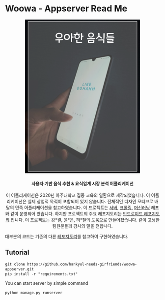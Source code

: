 # Woowa - Appserver Read Me

<p align="center">
    <img src="pic/main.png" height="500"/>
</p>
<h4 align="center">사용자 기반 음식 추천 & 요식업계 시장 분석 어플리케이션</h4>

<p align="center">
    이 어플리케이션은 2020년 아주대학교 집중 교육의 일환으로 제작되었습니다. 이 어플리케이션은 실제 상업적 목적이 포함되어 있지 않습니다. 전체적인 디자인 모티브로 배달의 민족 어플리케이션을 참고하였습니다. 이 프로젝트는 <a href="https://github.com/hankyul-needs-girfriends/woowa-appserver">서버</a>, <a href="https://github.com/hankyul-needs-girfriends/woowa-crawler">크롤링</a>, <a href="https://github.com/hankyul-needs-girfriends/woowa-ML">머신러닝</a> 레포와 같이 운영되어 왔습니다. 하지만 프로젝트의 주요 레포지토리는 <a href="https://github.com/hankyul-needs-girfriends/woowa-android-main-">안드로이드 레포지토리</a> 입니다. 이 프로젝트는 강*결, 윤*은, 허*철의 도움으로 만들어졌습니다. 같이 고생한 팀원분들께 감사의 말을 전합니다.
</p>


대부분의 코드는 기존의 다른 [레포지토리](https://github.com/Algostu/dodam-appserver)를 참고하여 구현하였습니다. 



## Tutorial

```
git clone https://github.com/hankyul-needs-girfriends/woowa-appserver.git
pip install -r "requirements.txt"
```

You can start server by simple command

```
python manage.py runserver 
```